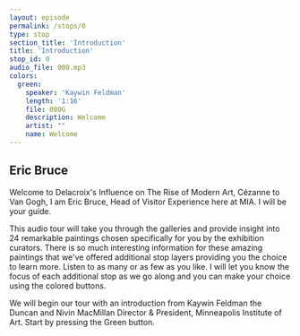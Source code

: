 ```yaml
---
layout: episode
permalink: /stops/0
type: stop
section_title: 'Introduction'
title: 'Introduction'
stop_id: 0
audio_file: 000.mp3
colors:
  green:
    speaker: 'Kaywin Feldman'
    length: '1:16'
    file: 000G
    description: Welcome
    artist: ""
    name: Welcome
---
```


## Eric Bruce

Welcome to Delacroix's Influence on The Rise of Modern Art, Cézanne to Van Gogh, I am Eric Bruce, Head of Visitor Experience here at MIA.  I will be your guide.

This audio tour will take you through the galleries and provide insight into 24 remarkable paintings chosen specifically for you by the exhibition curators.  There is so much interesting information for these amazing paintings that we've offered additional stop layers providing you the choice to learn more.  Listen to as many or as few as you like.  I will let you know the focus of each additional stop as we go along and you can make your choice using the colored buttons.

We will begin our tour with an introduction from Kaywin Feldman the Duncan and Nivin MacMillan Director & President, Minneapolis Institute of Art.  Start by pressing the Green button.

